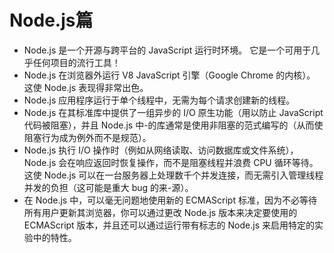 # Node.js篇

- Node.js 是一个开源与跨平台的 JavaScript 运行时环境。 它是一个可用于几乎任何项目的流行工具！
- Node.js 在浏览器外运行 V8 JavaScript 引擎（Google Chrome 的内核）。 这使 Node.js 表现得非常出色。
- Node.js 应用程序运行于单个线程中，无需为每个请求创建新的线程。
- Node.js 在其标准库中提供了一组异步的 I/O 原生功能（用以防止 JavaScript 代码被阻塞），并且 Node.js 中-的库通常是使用非阻塞的范式编写的（从而使阻塞行为成为例外而不是规范）。
- Node.js 执行 I/O 操作时（例如从网络读取、访问数据库或文件系统），Node.js 会在响应返回时恢复操作，而不是阻塞线程并浪费 CPU 循环等待。这使 Node.js 可以在一台服务器上处理数千个并发连接，而无需引入管理线程并发的负担（这可能是重大 bug 的来-源）。
- 在 Node.js 中，可以毫无问题地使用新的 ECMAScript 标准，因为不必等待所有用户更新其浏览器，你可以通过更改 Node.js 版本来决定要使用的 ECMAScript 版本，并且还可以通过运行带有标志的 Node.js 来启用特定的实验中的特性。